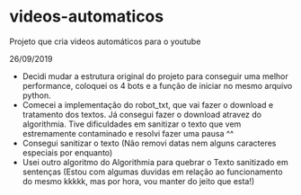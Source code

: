 # videos-automaticos
Projeto que cria videos automáticos para o youtube

26/09/2019
- Decidi mudar a estrutura original do projeto para conseguir uma melhor performance, coloquei os 4 bots e a função de iniciar no mesmo arquivo python.
- Comecei a implementação do robot_txt, que vai fazer o download e tratamento dos textos. Já consegui fazer o download atravez do algorithmia. Tive dificuldades em sanitizar o texto que vem estremamente contaminado e resolvi fazer uma pausa ^^
- Consegui sanitizar o texto (Não removi datas nem alguns caracteres especiais por enquanto)
- Usei outro algoritmo do Algorithmia para quebrar o Texto sanitizado em sentenças (Estou com algumas duvidas em relação ao funcionamento do mesmo kkkkk, mas por hora, vou manter do jeito que esta!)